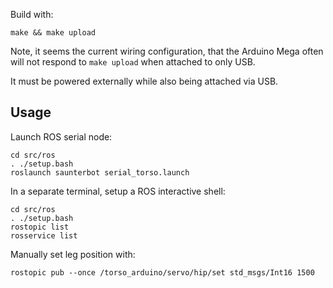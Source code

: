 Build with:

    make && make upload

Note, it seems the current wiring configuration, that the Arduino Mega often will not respond to `make upload` when attached to only USB.

It must be powered externally while also being attached via USB.

Usage
-----

Launch ROS serial node:

    cd src/ros
    . ./setup.bash
    roslaunch saunterbot serial_torso.launch

In a separate terminal, setup a ROS interactive shell:

    cd src/ros
    . ./setup.bash
    rostopic list
    rosservice list

Manually set leg position with:

    rostopic pub --once /torso_arduino/servo/hip/set std_msgs/Int16 1500
